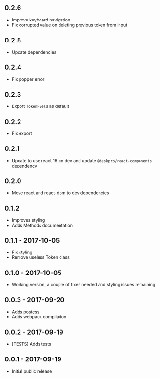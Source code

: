 ## 0.2.6

* Improve keyboard navigation
* Fix corrupted value on deleting previous token from input

## 0.2.5

* Update dependencies

## 0.2.4

* Fix popper error

## 0.2.3

* Export `TokenField` as default

## 0.2.2

* Fix export

## 0.2.1

* Update to use react 16 on dev and update `@deskpro/react-components` dependency

## 0.2.0

* Move react and react-dom to dev dependencies

## 0.1.2

* Improves styling
* Adds Methods documentation

## 0.1.1 - 2017-10-05

* Fix styling
* Remove useless Token class

## 0.1.0 - 2017-10-05

* Working version, a couple of fixes needed and styling issues remaining

## 0.0.3 - 2017-09-20

* Adds postcss
* Adds webpack compilation 

## 0.0.2 - 2017-09-19

* [TESTS] Adds tests

## 0.0.1 - 2017-09-19

* Initial public release 